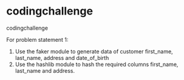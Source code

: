 # codingchallenge
codingchallenge

For problem statement 1:
1. Use the faker module to generate data of customer first_name, last_name, address and date_of_birth
2. Use the hashlib module to hash the required columns first_name, last_name and address.